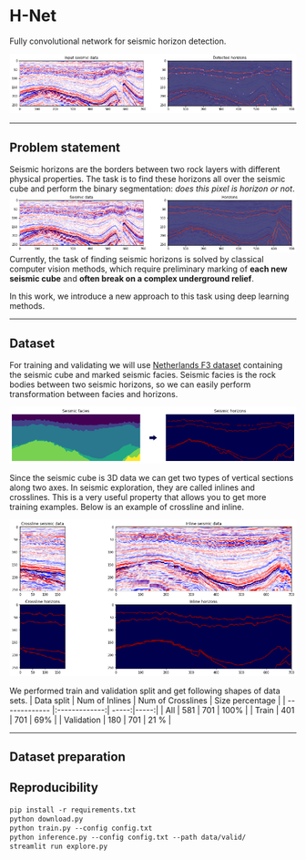 # H-Net
Fully convolutional network for seismic horizon detection.

![Header](images/header.png)

---
## Problem statement
Seismic horizons are the borders between two rock layers with different physical properties. The task is to find these horizons all over the seismic cube and perform the binary segmentation: *does this pixel is horizon or not*.
![Problem statement](images/ps.png)
Currently, the task of finding seismic horizons is solved by classical computer vision methods, which require preliminary marking of __each new seismic cube__ and __often break on a complex underground relief__.

In this work, we introduce a new approach to this task using deep learning methods.

---
## Dataset
For training and validating we will use [Netherlands F3 dataset](https://github.com/olivesgatech/facies_classification_benchmark) containing the seismic cube and marked seismic facies. Seismic facies is the rock bodies between two seismic horizons, so we can easily perform transformation between facies and horizons. 

![Transformation](images/tr.png)

Since the seismic cube is 3D data we can get two types of vertical sections along two axes. In seismic exploration, they are called inlines and crosslines. This is a very useful property that allows you to get more training examples. Below is an example of crossline and inline.

![Inlines and crosslines](images/icl.png)

We performed train and validation split and get following shapes of data sets.
| Data split       | Num of Inlines           | Num of Crosslines  | Size percentage |
| ------------- |:-------------:| -----:|-----:|
| All | 581 | 701 | 100% |
| Train      | 401 | 701 | 69% |
| Validation      | 180     |   701 | 21 % |

---
## Dataset preparation
## Reproducibility
```
pip install -r requirements.txt
python download.py
python train.py --config config.txt
python inference.py --config config.txt --path data/valid/
streamlit run explore.py
```
